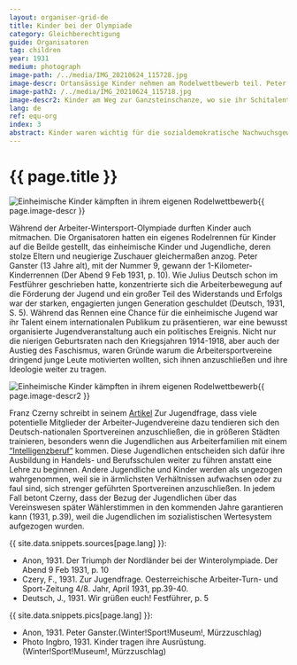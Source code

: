 ```yaml
---
layout: organiser-grid-de
title: Kinder bei der Olympiade
category: Gleichberechtigung
guide: Organisatoren
tag: children
year: 1931
medium: photograph
image-path: /../media/IMG_20210624_115728.jpg
image-descr: Ortansässige Kinder nehmen am Rodelwettbewerb teil. Peter Ganster (13 Jahre alt) gewinnt den Wettbewerb
image-path2: /../media/IMG_20210624_115718.jpg
image-descr2: Kinder am Weg zur Ganzsteinschanze, wo sie ihr Schitalent unter Beweis stellen
lang: de
ref: equ-org
index: 3
abstract: Kinder waren wichtig für die sozialdemokratische Nachwuchsgewinnung. Deshalb bekamen die Kinder ihren eigenen Wettbewerb, sehr zur Freude der einheimischen und internationalen Gäste.
---
```

<body>
    <div class="infotext">
        <h1 id="title">{{ page.title }}</h1>
        <div class="grid-item" id="exhibit-image"><img src="/../media/IMG_20210624_115728.jpg" class="img-fluid" alt="Einheimische Kinder kämpften in ihrem eigenen Rodelwettbewerb">{{ page.image-descr }}</div>
        <p>Während der Arbeiter-Wintersport-Olympiade durften Kinder auch mitmachen. Die Organisatoren hatten ein eigenes Rodelrennen für Kinder auf die Beilde gestellt, das einheimische Kinder und Jugendliche, deren stolze Eltern und neugierige Zuschauer gleichermaßen anzog. Peter Ganster (13 Jahre alt), mit der Nummer 9, gewann der 1-Kilometer-Kinderrennen (<span class="source">Der Abend</span> 9 Feb 1931, p. 10). Wie Julius Deutsch schon im <span class="source">Festführer</span> geschrieben hatte, konzentrierte sich die Arbeiterbewegung auf die Förderung der Jugend und ein großer Teil des Widerstands und Erfolgs war der starken, engagierten jungen Generation geschuldet (Deutsch, 1931, S. 5). Während das Rennen eine Chance für die einheimische Jugend war ihr Talent einem internationalen Publikum zu präsentieren, war eine bewusst organisierte Jugendveranstaltung auch ein politisches Ereignis. Nicht nur die nierigen Geburtsraten nach den Kriegsjahren 1914-1918, aber auch der Austieg des Faschismus, waren Gründe warum die Arbeitersportvereine dringend junge Leute motivierten wollten, sich ihnen anzuschließen und ihre Ideologie weiter zu tragen.</p>
        <div class="grid-item" id="exhibit-image"><img src="/../media/IMG_20210624_115718.jpg" class="img-fluid" alt="Einheimische Kinder kämpften in ihrem eigenen Rodelwettbewerb">{{ page.image-descr2 }}</div>
        <p>Franz Czerny schreibt in seinem <a href="#" class="link-info" data-toggle="tooltip" title="Der Artikel wurde in der Österreichischen Arbeiter Turn- und Sport-Zeitung, Sprechrohr der Arbeitersportvereine, veröffentlicht">Artikel</a> <span class="source">Zur Jugendfrage</span>, dass viele potentielle Mitglieder der Arbeiter-Jugendvereine  dazu tendieren sich den Deutsch-nationalen Sportvereinen anzuschließen, die in größeren Städten trainieren, besonders wenn die Jugendlichen aus Arbeiterfamilien mit einem <a href="#" class="translation" data-toggle="tooltip" title="Ein Beruf der mehr geistig als körperlich fordernd ist">“Intelligenzberuf”</a> kommen. Diese Jugendlichen entscheiden sich dafür ihre Ausbildung in Handels- und Berufsschulen weiter zu führen anstatt eine Lehre zu beginnen. Andere Jugendliche und Kinder werden als ungezogen wahrgenommen, weil sie in ärmlichsten Verhältnissen aufwachsen oder zu faul sind, sich strenger geführten Sportvereinen anzuschließen. In jedem Fall betont Czerny, dass der Bezug der Jugendlichen über das Vereinswesen später Wählerstimmen in den kommenden Jahre garantieren kann (1931, p.39), weil die Jugendlichen im sozialistischen Wertesystem aufgezogen wurden.</p>
        <div class="resources">
            <div class="resource-title">{{ site.data.snippets.sources[page.lang] }}:</div>
                <ul>
                    <li>Anon, 1931. Der Triumph der Nordländer bei der Winterolympiade. <span id="source">Der Abend</span> 9 Feb 1931, p. 10</li>
                    <li>Czery, F., 1931. Zur Jugendfrage. <span id="source">Oesterreichische Arbeiter-Turn- und Sport-Zeitung</span> 4/8. Jahr, April 1931, pp.39-40.</li>
                    <li>Deutsch, J., 1931. Wir grüßen euch! <span id="source">Festführer</span>, p. 5</li>
                </ul>
            <div class="resource-title">{{ site.data.snippets.pics[page.lang] }}:</div>
                <ul>
                    <li>Anon, 1931. Peter Ganster.(Winter!Sport!Museum!, Mürzzuschlag)</li>
                    <li>Photo Ingbro, 1931. Kinder tragen ihre Ausrüstung. (Winter!Sport!Museum!, Mürzzuschlag)</li>
                </ul> 
        </div>
    </div>
</body>